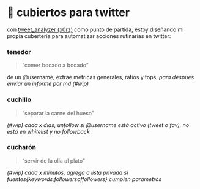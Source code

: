 # 🍴 cubiertos para twitter

con [tweet_analyzer (x0rz)](https://github.com/x0rz/tweets_analyzer) como punto de partida, estoy diseñando mi propia cubertería para automatizar acciones rutinarias en twitter:

### **tenedor**
> “comer bocado a bocado”

de un @username, extrae métricas generales, ratios y tops, *para después enviar un informe por md (#wip)*

### **cuchillo**
> “separar la carne del hueso”

*(#wip) cada x días, unfollow si @username está activo (tweet o fav), no está en whitelist y no followback*

### **cucharón**
> “servir de la olla al plato”

*(#wip) cada x minutos, agrega a lista privada si fuentes{keywords,followersoffollowers} cumplen parámetros*
